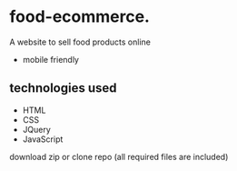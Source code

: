 # food-ecommerce.

A website to sell food products online

* mobile friendly

## technologies used

* HTML
* CSS
* JQuery
* JavaScript

download zip or clone repo (all required files are included)

